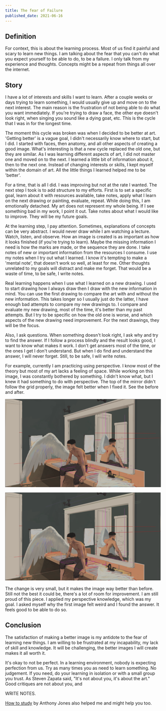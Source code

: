 ```yaml
---
title: The fear of Failure
published_date: 2021-06-16
---
```


## Definition

For context, this is about the learning process. Most of us find it painful
and scary to learn new things. I am talking about the fear that you can't do
what you expect yourself to be able to do, to be a failure. I only talk from my
experience and thoughts. Concepts might be a repeat from things all over the
internet.

## Story

I have a lot of interests and skills I want to learn. After a couple weeks or
days trying to learn something, I would usually give up and move on to the next
interest. The main reason is the frustration of not being able to do what you
want immediately. If you're trying to draw a face, the other eye doesn't look
right, when singing you sound like a dying goat, etc. This is the cycle that I
was in for the longest time.

The moment this cycle was broken was when I decided to be better at art.
'Getting better' is a vague goal, I didn't necessarily know where to start, but I
did. I started with faces, then anatomy, and all other aspects of creating a
good image. What's interesting is that a new cycle replaced the old one, but
they are similar. As I was learning different aspects of art, I did not master
one and moved on to the next. I learned a little bit of information about it,
then to the next one. Instead of changing interests or skills, I kept myself
within the domain of art. All the little things I learned helped me to be
'better'.

For a time, that is all I did. I was improving but not at the rate I wanted. The
next step I took is to add structure to my efforts. First is to set a specific
goal, learn about it with resources available, take notes, apply what I learn on
the next drawing or painting, evaluate, repeat. While doing this, I am
emotionally detached. My art does not represent my whole being. If I see
something bad in my work, I point it out. Take notes about what I would like to
improve. They will be my future goals.

At the learning step, I pay attention. Sometimes, explanations of concepts can
be very abstract. I would never draw while I am watching a lecture. Watch,
listen, and observe. How an image is created is as important as how it looks
finished (if you're trying to learn). Maybe the missing information I need is
how the marks are made, or the sequence they are done. I take notes of new or
important information from the resources I consume. I use my notes when I try
out what I learned. I know it's tempting to make a 'mental note', that doesn't
work so well, at least for me. Other thoughts unrelated to my goals will
distract and make me forget. That would be a waste of time, to be safe, I write
notes.

Real learning happens when I use what I learned on a new drawing. I used to
start drawing how I always draw then I draw with the new information in mind.
You can use the first drawing to compare the art with and without the new
information. This takes longer so I usually just do the latter, I have enough
bad attempts to compare my new drawings to. I compare and evaluate my new
drawing, most of the time, it's better than my past attempts. But I try to be
specific on how the old one is worse, and which aspects of the new drawing need
improvement. For the next drawings, they will be the focus.

Also, I ask questions. When something doesn't look right, I ask why and try to
find the answer. If I follow a process blindly and the result looks good, I want
to know what makes it work. I don't get answers most of the time, or the ones I
get I don't understand. But when I do find and understand the answer, I will
never forget. Still, to be safe, I will write notes.

For example, currently I am practicing using perspective. I know most of the
theory but most of my art lacks a feeling of space. While working on this image,
I was constantly bothered by something. I didn't know what, but I knew it had
something to do with perspective. The top of the mirror didn't follow the grid
properly, the image felt better when I fixed it. See the before and after.

![bad perspective](./bad_perspective.png)

![better perspective](./good_perspective.png)

The change is very small, but it makes the image way better than before. Still
not the best it could be, there's a lot of room for improvement. I am still
proud of this piece. I applied my perspective knowledge, which was my goal. I
asked myself why the first image felt weird and I found the answer. It feels
good to be able to do so.


## Conclusion

The satisfaction of making a better image is my antidote to the fear of learning
new things. I am willing to be frustrated at my incapability, my lack of skill
and knowledge. It will be challenging, the better images I will create makes it
all worth it.

It's okay to not be perfect. In a learning environment, nobody is expecting
perfection from us. Try as many times you as need to learn something. No
judgement.  If you need, do your learning in isolation or with a small group you
trust. As Steven Zapata said, "It's not about you, it's about the art." Good
critiques are not about you, and

WRITE NOTES.

[How to study](https://www.youtube.com/watch?v=8kfK46nruKM) by Anthony Jones
also helped me and might help you too.

